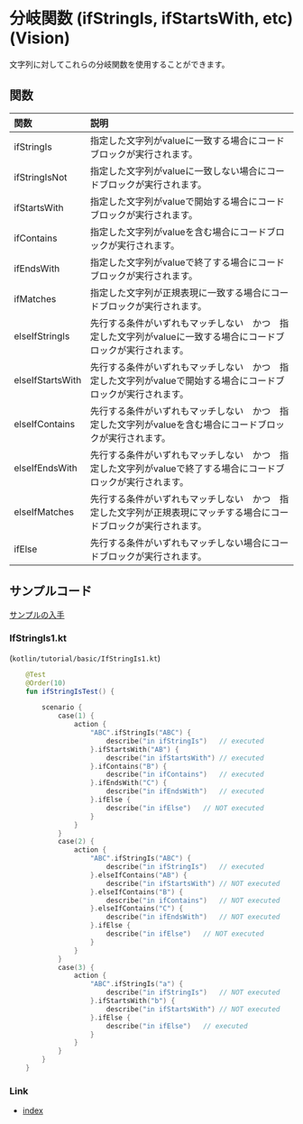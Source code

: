 # 分岐関数 (ifStringIs, ifStartsWith, etc) (Vision)

文字列に対してこれらの分岐関数を使用することができます。

## 関数

| 関数               | 説明                                                        |
|:-----------------|:----------------------------------------------------------|
| ifStringIs       | 指定した文字列がvalueに一致する場合にコードブロックが実行されます。                      |
| ifStringIsNot    | 指定した文字列がvalueに一致しない場合にコードブロックが実行されます。                     |
| ifStartsWith     | 指定した文字列がvalueで開始する場合にコードブロックが実行されます。                      |
| ifContains       | 指定した文字列がvalueを含む場合にコードブロックが実行されます。                        |
| ifEndsWith       | 指定した文字列がvalueで終了する場合にコードブロックが実行されます。                      |
| ifMatches        | 指定した文字列が正規表現に一致する場合にコードブロックが実行されます。                       |
| elseIfStringIs   | 先行する条件がいずれもマッチしない　かつ　指定した文字列がvalueに一致する場合にコードブロックが実行されます。 |
| elseIfStartsWith | 先行する条件がいずれもマッチしない　かつ　指定した文字列がvalueで開始する場合にコードブロックが実行されます。 |
| elseIfContains   | 先行する条件がいずれもマッチしない　かつ　指定した文字列がvalueを含む場合にコードブロックが実行されます。   |
| elseIfEndsWith   | 先行する条件がいずれもマッチしない　かつ　指定した文字列がvalueで終了する場合にコードブロックが実行されます。 |
| elseIfMatches    | 先行する条件がいずれもマッチしない　かつ　指定した文字列が正規表現にマッチする場合にコードブロックが実行されます。 |
| ifElse           | 先行する条件がいずれもマッチしない場合にコードブロックが実行されます。                       |

## サンプルコード

[サンプルの入手](../../../getting_samples_ja.md)

### IfStringIs1.kt

(`kotlin/tutorial/basic/IfStringIs1.kt`)

```kotlin
    @Test
    @Order(10)
    fun ifStringIsTest() {

        scenario {
            case(1) {
                action {
                    "ABC".ifStringIs("ABC") {
                        describe("in ifStringIs")   // executed
                    }.ifStartsWith("AB") {
                        describe("in ifStartsWith") // executed
                    }.ifContains("B") {
                        describe("in ifContains")   // executed
                    }.ifEndsWith("C") {
                        describe("in ifEndsWith")   // executed
                    }.ifElse {
                        describe("in ifElse")   // NOT executed
                    }
                }
            }
            case(2) {
                action {
                    "ABC".ifStringIs("ABC") {
                        describe("in ifStringIs")   // executed
                    }.elseIfContains("AB") {
                        describe("in ifStartsWith") // NOT executed
                    }.elseIfContains("B") {
                        describe("in ifContains")   // NOT executed
                    }.elseIfContains("C") {
                        describe("in ifEndsWith")   // NOT executed
                    }.ifElse {
                        describe("in ifElse")   // NOT executed
                    }
                }
            }
            case(3) {
                action {
                    "ABC".ifStringIs("a") {
                        describe("in ifStringIs")   // NOT executed
                    }.ifStartsWith("b") {
                        describe("in ifStartsWith") // NOT executed
                    }.ifElse {
                        describe("in ifElse")   // executed
                    }
                }
            }
        }
    }
```

### Link

- [index](../../../../index_ja.md)

